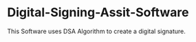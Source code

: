 # Digital-Signing-Assit-Software

This Software uses DSA Algorithm to create a digital signature.


